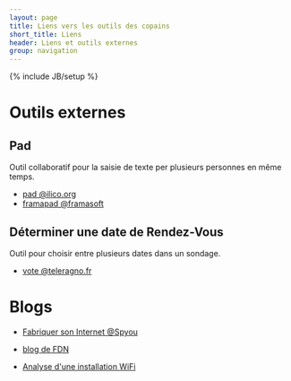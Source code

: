 ```yaml
---
layout: page
title: Liens vers les outils des copains
short_title: Liens
header: Liens et outils externes
group: navigation
---
```

{% include JB/setup %}

# Outils externes

## Pad

Outil collaboratif pour la saisie de texte per plusieurs personnes en même temps.

* [pad @ilico.org](https://pad.ilico.org/)
* [framapad @framasoft](http://framapad.org/)


## Déterminer une date de Rendez-Vous

Outil pour choisir entre plusieurs dates dans un sondage.

* [vote @teleragno.fr](http://vote.teleragno.fr)

# Blogs

* [Fabriquer son Internet @Spyou](http://blog.spyou.org/wordpress-mu/2013/03/20/fabriquer-son-internet/)

* [blog de FDN](http://blog.fdn.fr/)

* [Analyse d'une installation WiFi](http://www.ilico.org/2014/03/pour_etre_sur_la_meme_longueur_d_ondes_sur_le_reseau_wifi_de_chanteix/)

